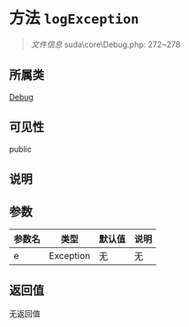 # 方法 `logException`

> *文件信息* suda\core\Debug.php: 272~278

## 所属类 

[Debug](../Debug.md)

## 可见性

public

## 说明



## 参数


| 参数名 | 类型 | 默认值 | 说明 |
|--------|-----|-------|-------|
| e |  Exception | 无 | 无 |



## 返回值

无返回值
